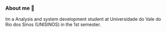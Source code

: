 ### About me 👋

Im a Analysis and system development student at Universidade do Vale do Rio dos Sinos (UNISINOS) in the 1st semester.




